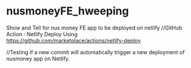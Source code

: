 # nusmoneyFE_hweeping
Show and Tell for nus money FE app to be deployed on netlify
//GitHub Action : Netlify Deploy
Using https://github.com/marketplace/actions/netlify-deploy

//Testing if a new commit will automatically trigger a new deployment of nusmoney app on Netlify.